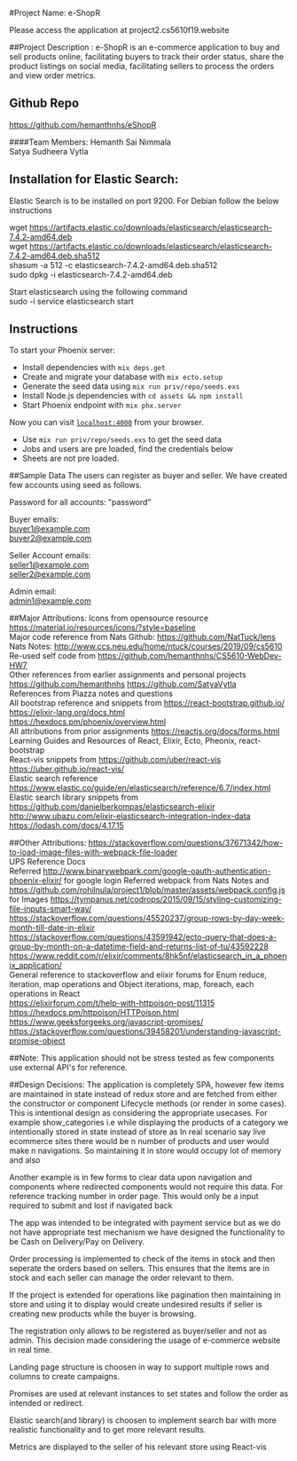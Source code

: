 #Project Name: e-ShopR

Please access the application at project2.cs5610f19.website

##Project Description :
e-ShopR is an e-commerce application to buy and sell products online, facilitating buyers to track their order status, 
share the product listings on social media, facilitating sellers to process the orders and view order metrics.

## Github Repo
https://github.com/hemanthnhs/eShopR

####Team Members:
Hemanth Sai Nimmala   
Satya Sudheera Vytla

## Installation for Elastic Search:

Elastic Search is to be installed on port 9200. For Debian follow the below instructions

wget https://artifacts.elastic.co/downloads/elasticsearch/elasticsearch-7.4.2-amd64.deb  
wget https://artifacts.elastic.co/downloads/elasticsearch/elasticsearch-7.4.2-amd64.deb.sha512  
shasum -a 512 -c elasticsearch-7.4.2-amd64.deb.sha512  
sudo dpkg -i elasticsearch-7.4.2-amd64.deb  

Start elasticsearch using the following command  
sudo -i service elasticsearch start 

## Instructions

To start your Phoenix server:

  * Install dependencies with `mix deps.get`
  * Create and migrate your database with `mix ecto.setup`
  * Generate the seed data using `mix run priv/repo/seeds.exs`
  * Install Node.js dependencies with `cd assets && npm install`
  * Start Phoenix endpoint with `mix phx.server`

Now you can visit [`localhost:4000`](http://localhost:4000) from your browser.

  * Use `mix run priv/repo/seeds.exs` to get the seed data
  * Jobs and users are pre loaded, find the credentials below
  * Sheets are not pre loaded. 

##Sample Data
The users can register as buyer and seller. We have created few accounts using seed as follows.

Password for all accounts: "password"

Buyer emails:  
buyer1@example.com  
buyer2@example.com

Seller Account emails:  
seller1@example.com  
seller2@example.com  

Admin email:  
admin1@example.com

##Major Attributions:
Icons from opensource resource https://material.io/resources/icons/?style=baseline    
Major code reference from Nats Github: https://github.com/NatTuck/lens   
Nats Notes: http://www.ccs.neu.edu/home/ntuck/courses/2019/09/cs5610    
Re-used self code from https://github.com/hemanthnhs/CS5610-WebDev-HW7  
Other references from earlier assignments and personal projects https://github.com/hemanthnhs
https://github.com/SatyaVytla  
References from Piazza notes and questions  
All bootstrap reference and snippets from https://react-bootstrap.github.io/  
https://elixir-lang.org/docs.html  
https://hexdocs.pm/phoenix/overview.html  
All attributions from prior assignments
https://reactjs.org/docs/forms.html  
Learning Guides and Resources of React, Elixir, Ecto, Pheonix, react-bootstrap  
React-vis snippets from https://github.com/uber/react-vis  
https://uber.github.io/react-vis/  
Elastic search reference https://www.elastic.co/guide/en/elasticsearch/reference/6.7/index.html  
Elastic search library snippets from https://github.com/danielberkompas/elasticsearch-elixir  
http://www.ubazu.com/elixir-elasticsearch-integration-index-data  
https://lodash.com/docs/4.17.15  

##Other Attributions:
https://stackoverflow.com/questions/37671342/how-to-load-image-files-with-webpack-file-loader  
UPS Reference Docs  
Referred http://www.binarywebpark.com/google-oauth-authentication-phoenix-elixir/ for google login
Referred webpack from Nats Notes and https://github.com/rohilnula/project1/blob/master/assets/webpack.config.js for Images
https://tympanus.net/codrops/2015/09/15/styling-customizing-file-inputs-smart-way/
https://stackoverflow.com/questions/45520237/group-rows-by-day-week-month-till-date-in-elixir  
https://stackoverflow.com/questions/43591942/ecto-query-that-does-a-group-by-month-on-a-datetime-field-and-returns-list-of-tu/43592228
https://www.reddit.com/r/elixir/comments/8hk5nf/elasticsearch_in_a_phoenix_application/  
General reference to stackoverflow and elixir forums for Enum reduce, iteration, map operations
and Object iterations, map, foreach, each operations in React  
https://elixirforum.com/t/help-with-httpoison-post/11315
https://hexdocs.pm/httpoison/HTTPoison.html
https://www.geeksforgeeks.org/javascript-promises/
https://stackoverflow.com/questions/39458201/understanding-javascript-promise-object

##Note:
This application should not be stress tested as few components use external API's for reference.

##Design Decisions:
The application is completely SPA, however few items are maintained in state instead of redux store and are fetched from
either the constructor or component Lifecycle methods (or render in some cases). This is intentional
design as considering the appropriate usecases. For example show_categories i.e while displaying the products
of a category we intentionally stored in state instead of store as In real scenario say live ecommerce sites there would
be n number of products and user would make n navigations. So maintaining it in store would occupy lot of memory and also

Another example is in few forms to clear data upon navigation and components where redirected components would not require
this data. For reference tracking number in order page. This would only be a input required to submit and lost if navigated
back

The app was intended to be integrated with payment service but as we do not have appropriate test mechanism we have designed the
functionality to be Cash on Delivery/Pay on Delivery.

Order processing is implemented to check of the items in stock and then seperate the orders based on sellers.
This ensures that the items are in stock and each seller can manage the order relevant to them.

If the project is extended for operations like pagination then maintaining in store and using it to display would create
undesired results if seller is creating new products while the buyer is browsing.  

The registration only allows to be registered as buyer/seller and not as admin. This decision made considering the usage
of e-commerce website in real time.  

Landing page structure is choosen in way to support multiple rows and columns to create campaigns.  

Promises are used at relevant instances to set states and follow the order as intended or redirect.

Elastic search(and library) is choosen to implement search bar with more realistic functionality and to get more relevant results.

Metrics are displayed to the seller of his relevant store using React-vis